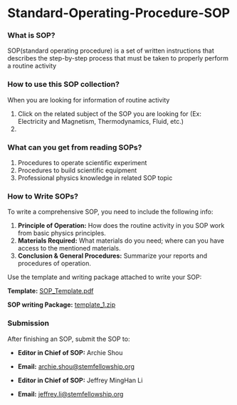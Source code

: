 # Standard-Operating-Procedure-SOP
### What is SOP?
  SOP(standard operating procedure) is a set of written instructions that describes the step-by-step process that must be taken to properly perform a routine activity

### How to use this SOP collection?
  When you are looking for information of routine activity
  1. Click on the related subject of the SOP you are looking for (Ex: Electricity and Magnetism, Thermodynamics, Fluid, etc.)
  2. 
  
### What can you get from reading SOPs?
  1. Procedures to operate scientific experiment
  2. Procedures to build scientific equipment
  3. Professional physics knowledge in related SOP topic
  
### How to Write SOPs?
  To write a comprehensive SOP, you need to include the following info:
1. **Principle of Operation:** How does the routine activity in you SOP work from basic physics principles.
2. **Materials Required:** What materials do you need; where can you have access to the mentioned materials.
3. **Conclusion & General Procedures:** Summarize your reports and procedures of operation.

Use the template and writing package attached to write your SOP:

  **Template:** [SOP_Template.pdf](https://github.com/CAYPTSOP/Standard-Operating-Procedure-SOP-/files/9610228/SOP_Template.pdf)

  **SOP writing Package:** [template_1.zip](https://github.com/CAYPTSOP/Standard-Operating-Procedure-SOP-/files/9610240/template_1.zip)
 
 ### Submission
After finishing an SOP, submit the SOP to:

* **Editor in Chief of SOP:** Archie Shou

* **Email:** archie.shou@stemfellowship.org

* **Editor in Chief of SOP:** Jeffrey MingHan Li

* **Email:** jeffrey.li@stemfellowship.org


 
